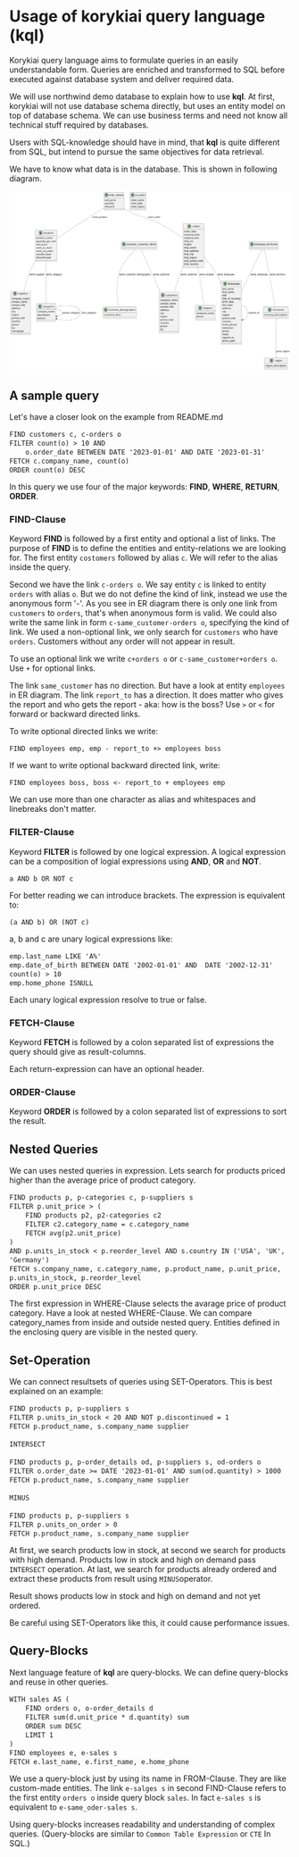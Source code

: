 # Usage of korykiai query language (kql)

Korykiai query language aims to formulate queries in
an easily understandable form. Queries are enriched and transformed
to SQL before executed against database system and deliver required
data.

We will use northwind demo database to explain how to use **kql**.
At first, korykiai will not use database schema directly, but uses
an entity model on top of database schema. We can use business terms
and need not know all technical stuff required by databases.

Users with SQL-knowledge should have in mind, that **kql** is quite
different from SQL, but intend to pursue the same objectives for data
retrieval.

We have to know what data is in the database. This is shown in following diagram.

![Northwind Entitymodel ER-Diagram](northwind_model.png)

## A sample query

Let's have a closer look on the example from README.md

    FIND customers c, c-orders o
    FILTER count(o) > 10 AND
        o.order_date BETWEEN DATE '2023-01-01' AND DATE '2023-01-31'
    FETCH c.company_name, count(o)
    ORDER count(o) DESC

In this query we use four of the major keywords: **FIND**, **WHERE**, **RETURN**, **ORDER**.

### FIND-Clause

Keyword **FIND** is followed by a first entity and optional a list of links.
The purpose of **FIND** is to define the entities and entity-relations we are looking for.
The first entity `costomers` followed by alias `c`. We will refer to the alias inside the query.

Second we have the link `c-orders o`. We say entity `c` is linked to entity
`orders` with alias `o`. But we do not define the kind of link, instead we use
the anonymous form '-'. As you see in ER diagram there is only one link from
`customers` to `orders`, that's when anonymous form is valid.
We could also write the same link in form `c-same_customer-orders o`, specifying the kind of link.
We used a non-optional link, we only search for `customers` who have `orders`. Customers without any order
will not appear in result.

To use an optional link we write `c+orders o` or `c-same_customer+orders o`. Use `+` for optional links.

The link `same_customer` has no direction. But have a look at entity `employees` in ER diagram.
The link `report_to` has a direction. It does matter who gives the report and who gets the report - aka: how is the boss?
Use `>` or `<` for forward or backward directed links.

To write optional directed links we write:

    FIND employees emp, emp - report_to +> employees boss

If we want to write optional backward directed link, write:

    FIND employees boss, boss <- report_to + employees emp

We can use more than one character as alias and whitespaces and linebreaks don't matter.

### FILTER-Clause

Keyword **FILTER** is followed by one logical expression. A logical expression can be a composition of
logial expressions using **AND**, **OR** and **NOT**.

    a AND b OR NOT c

For better reading we can introduce brackets. The expression is equivalent to:

    (a AND b) OR (NOT c)

a, b and c are unary logical expressions like:

    emp.last_name LIKE 'A%'
    emp.date_of_birth BETWEEN DATE '2002-01-01' AND  DATE '2002-12-31'
    count(o) > 10
    emp.home_phone ISNULL

Each unary logical expression resolve to true or false.

### FETCH-Clause

Keyword **FETCH** is followed by a colon separated list of expressions the query should give as result-columns.

Each return-expression can have an optional header.

### ORDER-Clause

Keyword **ORDER** is followed by a colon separated list of expressions to sort the result.

## Nested Queries

We can uses nested queries in expression. Lets search for products priced higher than the average price of product category.

    FIND products p, p-categories c, p-suppliers s
    FILTER p.unit_price > (
        FIND products p2, p2-categories c2
        FILTER c2.category_name = c.category_name
        FETCH avg(p2.unit_price)
    )
    AND p.units_in_stock < p.reorder_level AND s.country IN ('USA', 'UK', 'Germany')
    FETCH s.company_name, c.category_name, p.product_name, p.unit_price, p.units_in_stock, p.reorder_level
    ORDER p.unit_price DESC

The first expression in WHERE-Clause selects the avarage price of product category.
Have a look at nested WHERE-Clause. We can compare category_names from inside and outside nested query.
Entities defined in the enclosing query are visible in the nested query.

## Set-Operation

We can connect resultsets of queries using SET-Operators. This is best explained on an
example:

    FIND products p, p-suppliers s
    FILTER p.units_in_stock < 20 AND NOT p.discontinued = 1
    FETCH p.product_name, s.company_name supplier
    
    INTERSECT
    
    FIND products p, p-order_details od, p-suppliers s, od-orders o
    FILTER o.order_date >= DATE '2023-01-01' AND sum(od.quantity) > 1000
    FETCH p.product_name, s.company_name supplier
    
    MINUS
    
    FIND products p, p-suppliers s
    FILTER p.units_on_order > 0
    FETCH p.product_name, s.company_name supplier

At first, we search products low in stock, at second we search for products with high demand.
Products low in stock and high on demand pass `INTERSECT` operation.
At last, we search for products already ordered and extract these products from result using
`MINUS`operator.

Result shows products low in stock and high on demand and not yet ordered.

Be careful using SET-Operators like this, it could cause performance issues.

## Query-Blocks

Next language feature of **kql** are query-blocks. We can define query-blocks and reuse in other queries.

    WITH sales AS (
        FIND orders o, o-order_details d
        FILTER sum(d.unit_price * d.quantity) sum
        ORDER sum DESC
        LIMIT 1
    )
    FIND employees e, e-sales s
    FETCH e.last_name, e.first_name, e.home_phone

We use a query-block just by using its name in FROM-Clause. They are like custom-made entities.
The link `e-salges s` in second FIND-Clause refers to the first entity `orders o` inside query block `sales`.
In fact `e-sales s` is equivalent to `e-same_oder-sales s`.

Using query-blocks increases readability and understanding of complex queries.
(Query-blocks are similar to `Common Table Expression` or `CTE` In SQL.)



